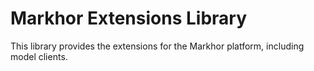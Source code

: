 # Markhor Extensions Library

This library provides the extensions for the Markhor platform, including model clients.
